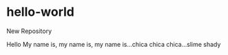 # hello-world
New Repository

Hello My name is, my name is, my name is...chica chica chica...slime shady
